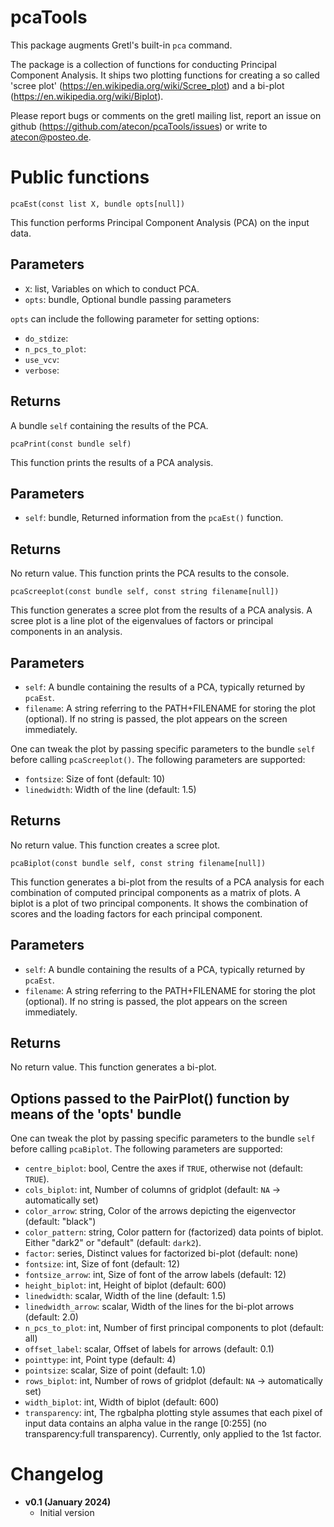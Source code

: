 # pcaTools

This package augments Gretl's built-in `pca` command.

The package is a collection of functions for conducting Principal Component Analysis. It ships two plotting functions for creating a so called 'scree plot' (https://en.wikipedia.org/wiki/Scree_plot) and a bi-plot (https://en.wikipedia.org/wiki/Biplot).

Please report bugs or comments on the gretl mailing list, report an issue on github (https://github.com/atecon/pcaTools/issues) or write to atecon@posteo.de.


# Public functions

```
pcaEst(const list X, bundle opts[null])
```

This function performs Principal Component Analysis (PCA) on the input data.

## Parameters

- `X`: list, Variables on which to conduct PCA.
- `opts`: bundle, Optional bundle passing parameters

`opts` can include the following parameter for setting options:

- `do_stdize`:
- `n_pcs_to_plot`:
- `use_vcv`:
- `verbose`:


## Returns

A bundle `self` containing the results of the PCA.



```
pcaPrint(const bundle self)
```

This function prints the results of a PCA analysis.


## Parameters

- `self`: bundle, Returned information from the `pcaEst()` function.

## Returns

No return value. This function prints the PCA results to the console.



```
pcaScreeplot(const bundle self, const string filename[null])
```

This function generates a scree plot from the results of a PCA analysis. A scree plot is a line plot of the eigenvalues of factors or principal components in an analysis.

## Parameters

- `self`: A bundle containing the results of a PCA, typically returned by `pcaEst`.
- `filename`: A string referring to the PATH+FILENAME for storing the plot (optional). If no string is passed, the plot appears on the screen immediately.

One can tweak the plot by passing specific parameters to the bundle `self` before calling `pcaScreeplot()`. The following parameters are supported:

- `fontsize`: Size of font (default: 10)
- `linedwidth`: Width of the line (default: 1.5)

## Returns

No return value. This function creates a scree plot.


```
pcaBiplot(const bundle self, const string filename[null])
```

This function generates a bi-plot from the results of a PCA analysis for each combination of computed principal components as a matrix of plots. A biplot is a plot of two principal components. It shows the combination of scores and the loading factors for each principal component.

## Parameters

- `self`: A bundle containing the results of a PCA, typically returned by `pcaEst`.
- `filename`: A string referring to the PATH+FILENAME for storing the plot (optional). If no string is passed, the plot appears on the screen immediately.


## Returns

No return value. This function generates a bi-plot.


## Options passed to the PairPlot() function by means of the 'opts' bundle

One can tweak the plot by passing specific parameters to the bundle `self` before calling `pcaBiplot`. The following parameters are supported:

- `centre_biplot`: bool, Centre the axes if `TRUE`, otherwise not (default: `TRUE`).
- `cols_biplot`: int, Number of columns of gridplot (default: `NA` -> automatically set)
- `color_arrow`: string, Color of the arrows depicting the eigenvector (default: "black")
- `color_pattern`: string, Color pattern for (factorized) data points of biplot. Either "dark2" or "default" (default: `dark2`).
- `factor`: series, Distinct values for factorized bi-plot (default: none)
- `fontsize`: int, Size of font (default: 12)
- `fontsize_arrow`: int, Size of font of the arrow labels (default: 12)
- `height_biplot`: int, Height of biplot (default: 600)
- `linedwidth`: scalar, Width of the line (default: 1.5)
- `linedwidth_arrow`: scalar, Width of the lines for the bi-plot arrows (default: 2.0)
- `n_pcs_to_plot`: int, Number of first principal components to plot (default: all)
- `offset_label`: scalar, Offset of labels for arrows (default: 0.1)
- `pointtype`: int, Point type (default: 4)
- `pointsize`: scalar, Size of point (default: 1.0)
- `rows_biplot`: int, Number of rows of gridplot (default: `NA` -> automatically set)
- `width_biplot`: int, Width of biplot (default: 600)
- `transparency`: int, The rgbalpha plotting style assumes that each pixel of input data contains an alpha value in the range [0:255] (no transparency:full transparency). Currently, only applied to the 1st factor.

# Changelog

* **v0.1 (January 2024)**
    * Initial version

